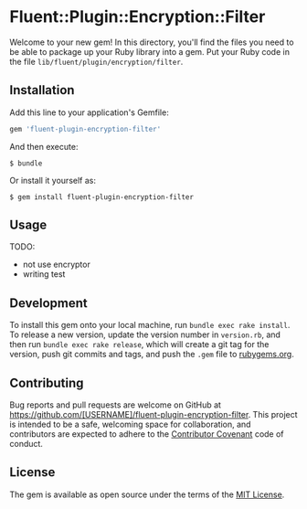 # Fluent::Plugin::Encryption::Filter

Welcome to your new gem! In this directory, you'll find the files you need to be able to package up your Ruby library into a gem. Put your Ruby code in the file `lib/fluent/plugin/encryption/filter`.

## Installation

Add this line to your application's Gemfile:

```ruby
gem 'fluent-plugin-encryption-filter'
```

And then execute:

    $ bundle

Or install it yourself as:

    $ gem install fluent-plugin-encryption-filter

## Usage

TODO:
- not use encryptor
- writing test

## Development
To install this gem onto your local machine, run `bundle exec rake install`. To release a new version, update the version number in `version.rb`, and then run `bundle exec rake release`, which will create a git tag for the version, push git commits and tags, and push the `.gem` file to [rubygems.org](https://rubygems.org).

## Contributing

Bug reports and pull requests are welcome on GitHub at https://github.com/[USERNAME]/fluent-plugin-encryption-filter. This project is intended to be a safe, welcoming space for collaboration, and contributors are expected to adhere to the [Contributor Covenant](contributor-covenant.org) code of conduct.


## License

The gem is available as open source under the terms of the [MIT License](http://opensource.org/licenses/MIT).

